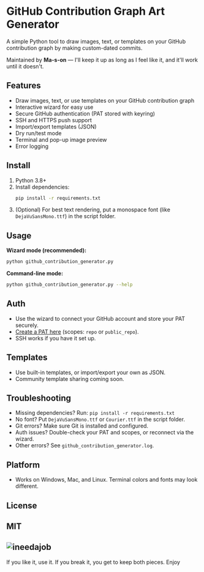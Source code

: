 # GitHub Contribution Graph Art Generator

A simple Python tool to draw images, text, or templates on your GitHub contribution graph by making custom-dated commits.

Maintained by **Ma-s-on** — I'll keep it up as long as I feel like it, and it'll work until it doesn't.

## Features
- Draw images, text, or use templates on your GitHub contribution graph
- Interactive wizard for easy use
- Secure GitHub authentication (PAT stored with keyring)
- SSH and HTTPS push support
- Import/export templates (JSON)
- Dry run/test mode
- Terminal and pop-up image preview
- Error logging

## Install
1. Python 3.8+
2. Install dependencies:
   ```sh
   pip install -r requirements.txt
   ```
3. (Optional) For best text rendering, put a monospace font (like `DejaVuSansMono.ttf`) in the script folder.
## Usage
**Wizard mode (recommended):**
```sh
python github_contribution_generator.py
```

**Command-line mode:**
```sh
python github_contribution_generator.py --help
```

## Auth
- Use the wizard to connect your GitHub account and store your PAT securely.
- [Create a PAT here](https://github.com/settings/tokens) (scopes: `repo` or `public_repo`).
- SSH works if you have it set up.

## Templates
- Use built-in templates, or import/export your own as JSON.
- Community template sharing coming soon.

## Troubleshooting
- Missing dependencies? Run: `pip install -r requirements.txt`
- No font? Put `DejaVuSansMono.ttf` or `Courier.ttf` in the script folder.
- Git errors? Make sure Git is installed and configured.
- Auth issues? Double-check your PAT and scopes, or reconnect via the wizard.
- Other errors? See `github_contribution_generator.log`.

## Platform
- Works on Windows, Mac, and Linux. Terminal colors and fonts may look different.

## License
MIT
---
![ineedajob](https://github.com/user-attachments/assets/e35f19b5-d597-4af2-bdb0-14ce50109d36)
---

If you like it, use it. If you break it, you get to keep both pieces. Enjoy
